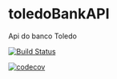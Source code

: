 # toledoBankAPI
Api do banco Toledo

[![Build Status](https://app.travis-ci.com/Lucasoluzera/toledoBankAPI.svg?branch=main)](https://app.travis-ci.com/Lucasoluzera/toledoBankAPI)

[![codecov](https://codecov.io/gh/Lucasoluzera/toledoBankAPI/branch/main/graph/badge.svg?token=ME19ZG85WL)](https://codecov.io/gh/Lucasoluzera/toledoBankAPI)
